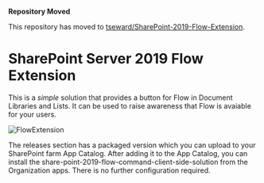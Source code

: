 **Repository Moved**

This repository has moved to [tseward/SharePoint-2019-Flow-Extension](https://github.com/tseward/SharePoint-2019-Flow-Extension).

# SharePoint Server 2019 Flow Extension

This is a _simple_ solution that provides a button for Flow in Document Libraries and Lists. It can be used to raise awareness that Flow is avaiable for your users.

![FlowExtension](https://raw.githubusercontent.com/Nauplius/Resources/master/SharePoint-2019-Flow-Extension/FlowExtension.PNG)

The releases section has a packaged version which you can upload to your SharePoint farm App Catalog. After adding it to the App Catalog, you can install the share-point-2019-flow-command-client-side-solution from the Organization apps. There is no further configuration required.
